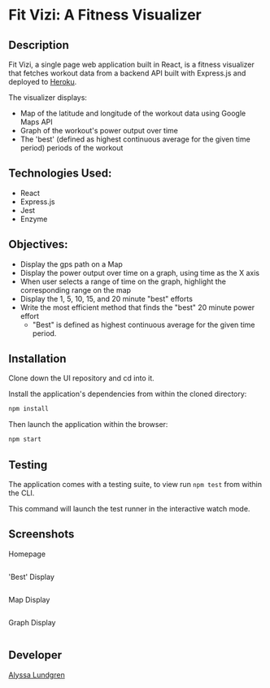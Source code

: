 # Fit Vizi: A Fitness Visualizer

## Description

Fit Vizi, a single page web application built in React, is a fitness visualizer that fetches workout data from a backend API built with Express.js and deployed to [Heroku](https://be-fit-vizi.herokuapp.com/). 

The visualizer displays:
  - Map of the latitude and longitude of the workout data using Google Maps API
  - Graph of the workout's power output over time
  - The 'best' (defined as highest continuous average for the given time period) periods of the workout 

## Technologies Used:
* React
* Express.js
* Jest 
* Enzyme

## Objectives:
* Display the gps path on a Map
* Display the power output over time on a graph, using time as the X axis
* When user selects a range of time on the graph, highlight the corresponding range on the map
* Display the 1, 5, 10, 15, and 20 minute "best" efforts
* Write the most efficient method that finds the "best" 20 minute power effort
  - "Best" is defined as highest continuous average for the given time period.

## Installation

Clone down the UI repository and cd into it.

Install the application's dependencies from within the cloned directory:
```bash
npm install
```

Then launch the application within the browser:
```bash
npm start
```

## Testing 

The application comes with a testing suite, to view run `npm test` from within the CLI.

This command will launch the test runner in the interactive watch mode.


## Screenshots

Homepage

![]()

'Best' Display

![]()

Map Display

![]()

Graph Display

![]()

## Developer

[Alyssa Lundgren](https://github.com/lundgrea)
